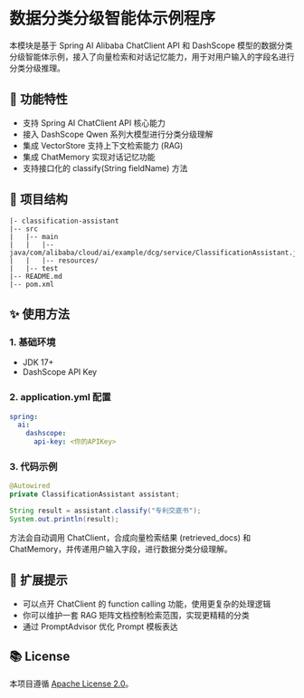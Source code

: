 # 数据分类分级智能体示例程序

本模块是基于 Spring AI Alibaba ChatClient API 和 DashScope 模型的数据分类分级智能体示例，接入了向量检索和对话记忆能力，用于对用户输入的字段名进行分类分级推理。

## 📅 功能特性

- 支持 Spring AI ChatClient API 核心能力
- 接入 DashScope Qwen 系列大模型进行分类分级理解
- 集成 VectorStore 支持上下文检索能力 (RAG)
- 集成 ChatMemory 实现对话记忆功能
- 支持接口化的 classify(String fieldName) 方法

## 🔧 项目结构

```
|- classification-assistant
|-- src
|   |-- main
|   |   |-- java/com/alibaba/cloud/ai/example/dcg/service/ClassificationAssistant.java
|   |   |-- resources/
|   |-- test
|-- README.md
|-- pom.xml
```

## ✨ 使用方法

### 1. 基础环境

- JDK 17+
- DashScope API Key

### 2. application.yml 配置

```yaml
spring:
  ai:
    dashscope:
      api-key: <你的APIKey>
```

### 3. 代码示例

```java
@Autowired
private ClassificationAssistant assistant;

String result = assistant.classify("专利交底书");
System.out.println(result);
```

方法会自动调用 ChatClient，合成向量检索结果 (retrieved_docs) 和 ChatMemory，并传递用户输入字段，进行数据分类分级理解。



## 🚀 扩展提示

- 可以点开 ChatClient 的 function calling 功能，使用更复杂的处理逻辑
- 你可以维护一套 RAG 矩阵文档控制检索范围，实现更精精的分类
- 通过 PromptAdvisor 优化 Prompt 模板表达

## 📚 License

本项目遵循 [Apache License 2.0](http://www.apache.org/licenses/LICENSE-2.0)。

